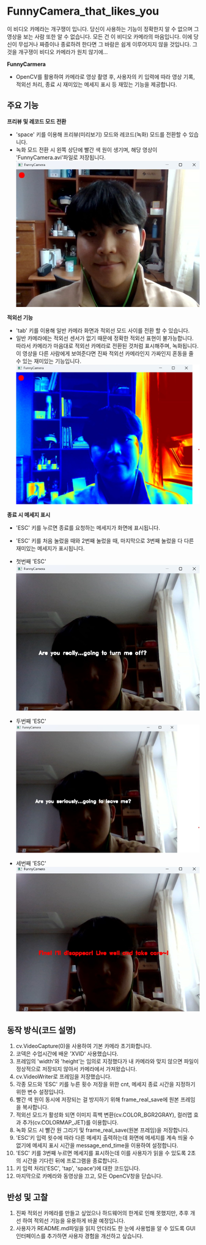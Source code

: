 # FunnyCamera_that_likes_you
이 비디오 카메라는 개구쟁이 입니다. 당신이 사용하는 기능이 정확한지 알 수 없으며 그 영상을 보는 사람 또한 알 수 없습니다. 모든 건 이 비디오 카메라의 마음입니다. 이에 당신이 무섭거나 짜증이나 종료하려 한다면 그 바람은 쉽게 이루어지지 않을 것입니다. 그것을 개구쟁이 비디오 카메라가 원치 않기에...

**FunnyCarmera**
- OpenCV를 활용하여 카메라로 영상 촬영 후, 사용자의 키 입력에 따라 영상 기록, 적외선 처리, 종료 시 재미있는 메세지 표시 등 재밌는 기능을 제공합니다.

## 주요 기능
**프리뷰 및 레코드 모드 전환**
- 'space' 키를 이용해 프리뷰(미리보기) 모드와 레코드(녹화) 모드를 전환할 수 있습니다.
- 녹화 모드 전환 시 왼쪽 상단에 빨간 색 원이 생기며, 해당 영상이 'FunnyCamera.avi'파일로 저장됩니다.
![My Image](빨간%20원%20표시%20스크립트.jpg)

**적외선 기능**
- 'tab' 키를 이용해 일반 카메라 화면과 적외선 모드 사이를 전환 할 수 있습니다.
- 일반 카메라에는 적외선 센서가 없기 때문에 정확한 적외선 표현이 불가능합니다. 따라서 카메라가 마음대로 적외선 카메라로 전환된 것처럼 표시해주며, 녹화됩니다. 이 영상을 다른 사람에게 보여준다면 진짜 적외선 카메라인지 가짜인지 혼동을 줄 수 있는 재미있는 기능입니다.
![My Image](적외선%20표시의%20스크립트.jpg)

**종료 시 메세지 표시**
- 'ESC' 키를 누르면 종료를 요청하는 메세지가 화면에 표시됩니다.
- 'ESC' 키를 처음 눌렀을 때와 2번째 눌렀을 때, 마지막으로 3번째 눌렀을 다 다른 재미있는 메세지가 표시됩니다.
- 첫번째 'ESC'
![My Image](ESC%20한%20번%20눌렀을%20때%20메세지.jpg)

- 두번째 'ESC'
![My Image](ESC%20두%20번%20눌렀을%20때%20메세지.jpg)

- 세번째 'ESC'
![My Image](ESC%20세%20번%20눌렀을%20때%20메세지.jpg)


## 동작 방식(코드 설명)
1. cv.VideoCapture(0)을 사용하여 기본 카메라 초기화합니다.
2. 코덱은 수업시간에 배운 'XVID' 사용했습니다.
3. 프레임의 'width'와 'height'는 임의로 지정했다가 내 카메라와 맞지 않으면 파일이 정상적으로 저장되지 않아서 카메라에서 가져왔습니다.
4. cv.VideoWriter로 프레임을 저장했습니다.
5. 각종 모드와 'ESC' 키를 누른 횟수 저장을 위한 cnt, 메세지 종료 시간을 지정하기 위한 변수 설정입니다.
6. 빨간 색 원이 동시에 저장되는 걸 방지하기 위해 frame_real_save에 원본 프레임을 복사합니다.
7. 적외선 모드가 활성화 되면 이미지 흑백 변환(cv.COLOR_BGR2GRAY), 컬러맵 효과 추가(cv.COLORMAP_JET)를 이용합니다.
8. 녹화 모드 시 빨간 원 그리기 및 frame_real_save(원본 프레임)을 저장합니다.
9. 'ESC'키 입력 욋수에 따라 다른 메세지 출력하는데 화면에 메세지를 계속 띄울 수 없기에 메세지 표시 시간을 message_end_time을 이용하여 설정합니다.
10. 'ESC' 키를 3번째 누르면 메세지를 표시하는데 이를 사용자가 읽을 수 있도록 2초의 시간을 기다린 뒤에 프로그램을 종료합니다.
11. 키 입력 처리('ESC', 'tap', 'space')에 대한 코드입니다.
12. 마지막으로 카메라와 동영상을 끄고, 모든 OpenCV창을 닫습니다.

## 반성 및 고찰
1. 진짜 적외선 카메라를 만들고 싶었으나 하드웨어의 한계로 인해 못했지만, 추후 개선 하여 적외선 기능을 유용하게 바꿀 예정입니다.
2. 사용자가 README.md파일을 읽지 안더라도 한 눈에 사용법을 알 수 있도록 GUI 인터페이스를 추가하면 사용자 경험을 개선하고 싶습니다.
